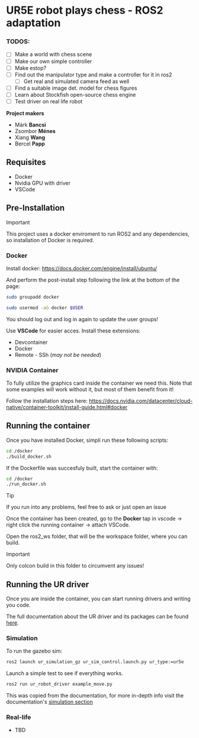 # UR5E robot plays chess - ROS2 adaptation

### TODOS:
- [ ] Make a world with chess scene
- [ ] Make our own simple controller
- [ ] Make estop?
- [ ] Find out the manipulator type and make a controller for it in ros2
  - [ ] Get real and simulated camera feed as well
- [ ] Find a suitable image det. model for chess figures
- [ ] Learn about Stockfish open-source chess engine
- [ ] Test driver on real life robot

**Project makers**
- Márk **Bancsi**
- Zsombor **Ménes**
- Xiang **Wang**
- Bercel **Papp**

## Requisites
- Docker
- Nvidia GPU with driver
- VSCode

## Pre-Installation 

>[!IMPORTANT]
>This project uses a docker enviroment to run ROS2 and any dependencies, so installation of Docker is required.

### Docker

Install docker: https://docs.docker.com/engine/install/ubuntu/

And perform the post-install step following the link at the bottom of the page:

```bash
sudo groupadd docker
```

```bash
sudo usermod -aG docker $USER
```
You should log out and log in again to update the user groups!

Use **VSCode** for easier acces. Install these extensions:
- Devcontainer
- Docker
- Remote - SSh (*may not be needed*)

### NVIDIA Container

To fully utilize the graphics card inside the container we need this. Note that some examples will work without it, but most of them benefit from it!

Follow the installation steps here:
https://docs.nvidia.com/datacenter/cloud-native/container-toolkit/install-guide.html#docker


## Running the container

Once you have installed Docker, simpli run these following scripts:

```bash
cd /docker
./build_docker.sh
```

If the Dockerfile was succesfuly built, start the container with:

```bash
cd /docker
./run_docker.sh
```

>[!TIP]
>If you run into any problems, feel free to ask or just open an issue

Once the container has been created, go to the **Docker** tap in vscode -> right click the running container -> attach VSCode.

Open the ros2_ws folder, that will be the workspace folder, where you can build.
>[!IMPORTANT] 
> Only colcon build in this folder to circumvent any issues!

## Running the UR driver
Once you are inside the container, you can start running drivers and writing you code.

The full documentation about the UR driver and its packages can be found [here](https://docs.universal-robots.com/Universal_Robots_ROS2_Documentation/index.html).

### Simulation

To run the gazebo sim: 
```bash
ros2 launch ur_simulation_gz ur_sim_control.launch.py ur_type:=ur5e
```
Launch a simple test to see if everything works.
```bash
ros2 run ur_robot_driver example_move.py
```
This was copied from the documentation, for more in-depth info visit the documentation's [simulation section](https://docs.universal-robots.com/Universal_Robots_ROS2_Documentation/doc/ur_simulation_gz/ur_simulation_gz/doc/usage.html)

### Real-life
- TBD
